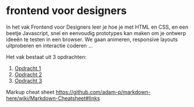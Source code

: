 # frontend voor designers

In het vak Frontend voor Designers leer je hoe je met HTML en CSS, en een beetje Javascript, snel en eenvoudig prototypes kan maken om je ontwerp ideeën te testen in een browser. We gaan animeren, responsive layouts uitproberen en interactie coderen ...

Het vak bestaat uit 3 opdrachten:

1. [Opdracht 1](/Opdracht1)
2. [Opdracht 2](/Opdracht2)
3. [Opdracht 3](/Opdracht3)


Markup cheat sheet
https://github.com/adam-p/markdown-here/wiki/Markdown-Cheatsheet#links
